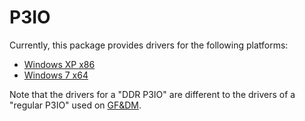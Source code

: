 # P3IO

Currently, this package provides drivers for the following platforms:

* [Windows XP x86](x86)
* [Windows 7 x64](x64)

Note that the drivers for a "DDR P3IO" are different to the drivers of a "regular P3IO" used on
[GF&DM](../../gfdm/p3io/README.md).
